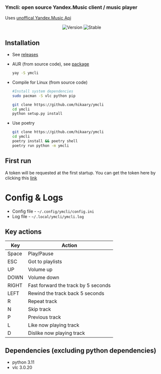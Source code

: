 <h3>Ymcli: open source Yandex.Music client / music player</h3>
  Uses <a href="https://github.com/MarshalX/yandex-music-api">unoffical Yandex.Music Api</a> 
</p>

<!-- ![Screenshot]()   -->

<p align="center">
  <img alt="Version" src="https://img.shields.io/badge/Version-0.0.1-x.svg?style=flat-square&logoColor=white&color=blue">
  <img alt="Stable" src="https://img.shields.io/badge/Stable-0.0.1-x.svg?style=flat-square&logoColor=white&color=blue">
</p>

## Installation 
* See [releases](https://github.com/hikaary/ymcli/releases)

* AUR (from source code), see [package](https://aur.archlinux.org/packages/ymcli)
  ```sh
  yay -S ymcli 
  ```

* Compile for Linux (from source code)
    ```sh
    #Install system dependencies
    sudo pacman -S vlc python pip 
    ```

    ```sh 
    git clone https://github.com/hikaary/ymcli
    cd ymcli 
    python setup.py install
    ```
* Use poetry
    ```sh
    git clone https://github.com/hikaary/ymcli
    cd ymcli 
    poetry install && poetry shell
    poetry run python -m ymcli
    ```

## First run
A token will be requested at the first startup.
You can get the token here by clicking this [link](https://yandex-music.readthedocs.io/en/main/token.html)


# Config & Logs
* Config file - `~/.config/ymcli/config.ini`
* Log file - `~/.local/ymcli/ymcli.log`

## Key actions 

| Key | Action |
| ------------- | ------------- |
| Space | Play/Pause |
| ESC | Got to playlists |
| UP | Volume up |
| DOWN | Volume down | 
| RIGHT | Fast forward the track by 5 seconds |
| LEFT | Rewind the track back 5 seconds |
| R | Repeat track |
| N | Skip track |
| P | Previous track |
| L | Like now playing track |
| D | Dislike now playing track | 

## Dependencies (excluding python dependencies)
* python 3.11
* vlc 3.0.20

